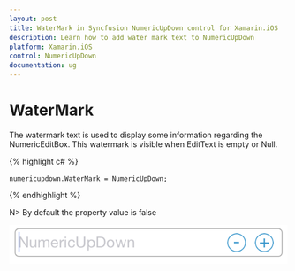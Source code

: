 ```yaml
---
layout: post
title: WaterMark in Syncfusion NumericUpDown control for Xamarin.iOS
description: Learn how to add water mark text to NumericUpDown 
platform: Xamarin.iOS
control: NumericUpDown 
documentation: ug
---
```


# WaterMark

The watermark text is used to display some information regarding the NumericEditBox. This watermark is visible when EditText is empty or Null.

{% highlight c# %}

	numericupdown.WaterMark = NumericUpDown;

{% endhighlight %}

N> By default the property value is false

![](images/watermark.png)
